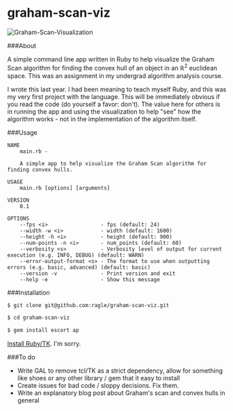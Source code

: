 graham-scan-viz
===============

![Graham-Scan-Visualization](http://ragle.sanukcode.net/assets/Graham_Scan_Visualization.gif)

###About

A simple command line app written in Ruby to help visualize the Graham Scan algorithm for finding the convex hull of an object in an ℝ<sup>2</sup> euclidean space. This was an assignment in my undergrad algorithm analysis course.

I wrote this last year. I had been meaning to teach myself Ruby, and this was my very first project with the language. This will be immediately obvious if you read the code (do yourself a favor: don't). The value here for others is in running the app and using the visualization to help "see" how the algorithm works - not in the implementation of the algorithm itself.    

###Usage

```
NAME
    main.rb -                                                                                                                                                                                                       

    A simple app to help visualize the Graham Scan algorithm for finding convex hulls.

USAGE
    main.rb [options] [arguments]

VERSION
    0.1

OPTIONS
    --fps <i>                 - fps (default: 24)                                                                                                                                                                   
    --width -w <i>            - width (default: 1600)                                                                                                                                                               
    --height -h <i>           - height (default: 900)                                                                                                                                                               
    --num-points -n <i>       - num_points (default: 60)                                                                                                                                                            
    --verbosity <s>           - Verbosity level of output for current execution (e.g. INFO, DEBUG) (default: WARN)                                                                                                  
    --error-output-format <s> - The format to use when outputting errors (e.g. basic, advanced) (default: basic)                                                                                                    
    --version -v              - Print version and exit                                                                                                                                                              
    --help -e                 - Show this message
```

###Installation

```bash
$ git clone git@github.com:ragle/graham-scan-viz.git

$ cd graham-scan-viz

$ gem install escort ap 

```

[Install Ruby/TK](http://www.tkdocs.com/tutorial/install.html). I'm sorry.


###To do

*  Write GAL to remove tcl/TK as a strict dependency, allow for something like shoes or any other library / gem that it easy to install
*  Create issues for bad code / sloppy decisions. Fix them.
*  Write an explanatory blog post about Graham's scan and convex hulls in general

